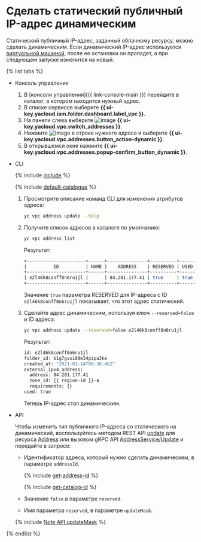# Сделать статический публичный IP-адрес динамическим

Статический публичный IP-адрес, заданный облачному ресурсу, можно сделать динамическим. Если динамический IP-адрес используется [виртуальной машиной](../../glossary/vm.md), после ее остановки он пропадет, а при следующем запуске изменится на новый.

{% list tabs %}

- Консоль управления

   1. В [консоли управления]({{ link-console-main }}) перейдите в каталог, в котором находится нужный адрес.
   1. В списке сервисов выберите **{{ ui-key.yacloud.iam.folder.dashboard.label_vpc }}**.
   1. На панели слева выберите ![image](../../_assets/vpc/ip-addresses.svg) **{{ ui-key.yacloud.vpc.switch_addresses }}**.
   1. Нажмите ![image](../../_assets/options.svg) в строке нужного адреса и выберите **{{ ui-key.yacloud.vpc.addresses.button_action-dynamic }}**.
   1. В открывшемся окне нажмите **{{ ui-key.yacloud.vpc.addresses.popup-confirm_button_dynamic }}**.

- CLI

   {% include [include](../../_includes/cli-install.md) %}

   {% include [default-catalogue](../../_includes/default-catalogue.md) %}

   1. Просмотрите описание команд CLI для изменения атрибутов адреса:

      ```bash
      yc vpc address update --help
      ```

   1. Получите список адресов в каталоге по умолчанию:

      ```bash
      yc vpc address list
      ```

      Результат:

      ```bash
      +----------------------+------+---------------+----------+------+
      |          ID          | NAME |    ADDRESS    | RESERVED | USED |
      +----------------------+------+---------------+----------+------+
      | e2l46k8conff8n6ru1jl |      | 84.201.177.41 | true     | true |
      +----------------------+------+---------------+----------+------+
      ```

      Значение `true` параметра RESERVED для IP-адреса с ID `e2l46k8conff8n6ru1jl` показывает, что этот адрес статический.

   1. Сделайте адрес динамическим, используя ключ `--reserved=false` и ID адреса:

      ```bash
      yc vpc address update --reserved=false e2l46k8conff8n6ru1jl
      ```

      Результат:

      ```bash
      id: e2l46k8conff8n6ru1jl
      folder_id: b1g7gvsi89m34pipa3ke
      created_at: "2021-01-14T09:36:46Z"
      external_ipv4_address:
        address: 84.201.177.41
        zone_id: {{ region-id }}-a
        requirements: {}
      used: true
      ```

      Теперь IP-адрес стал динамическим.

- API

  Чтобы изменить тип публичного IP-адреса со статического на динамический, воспользуйтесь методом REST API [update](../api-ref/Address/update.md) для ресурса [Address](../api-ref/Address/index.md) или вызовом gRPC API [AddressService/Update](../api-ref/grpc/address_service.md#Update) и передайте в запросе:

  * Идентификатор адреса, который нужно сделать динамическим, в параметре `addressId`.

    {% include [get-address-id](../../_includes/vpc/get-adress-id.md) %}

    {% include [get-catalog-id](../../_includes/get-catalog-id.md) %}

  * Значение `false` в параметре `reserved`.
  * Имя параметра `reserved`, в параметре `updateMask`.

  {% include [Note API updateMask](../../_includes/note-api-updatemask.md) %}

{% endlist %}
